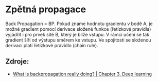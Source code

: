 # Zpětná propagace
Back Propagation = BP. 
Pokud známe hodnotu gradientu v bodě A, je možné gradient pomocí derivace složené funkce (řetízkové pravidla) vyjádřit i pro prvek sítě B, který je blíže vstupu. V rámci učení se tak gradient šíří od výstupu směrem ke vstupu.
Ve spojitosti se složenou derivací platí řetízkové pravidlo (chain rule).

## Zdroje:
- [What is backpropagation really doing? | Chapter 3, Deep learning](https://www.youtube.com/watch?v=Ilg3gGewQ5U)